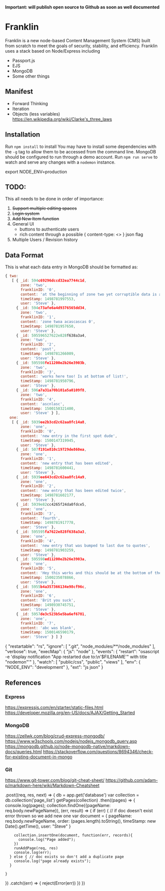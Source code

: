 __**Important:** will publish open source to Github as soon as well documented__
# Franklin
Franklin is a new node-based Content Management System (CMS) built from scratch to meet the goals of security, stability, and efficiency. Franklin uses a stack based on Node/Express including
- Passport.js
- EJS
- MongoDB
- Some other things

## Manifest
- Forward Thinking
- Iteration
- Objects (less variables)
https://en.wikipedia.org/wiki/Clarke's_three_laws

## Installation
Run `npm install` to install
You may have to install some dependencies with the `-g` tag to allow them to be accessed from the command line.
MongoDB should be configured to run through a demo account.
Run `npm run serve` to watch and serve any changes with a `nodemon` instance.

export NODE_ENV=production

## TODO:
This all needs to be done in order of importance:
1. ~~Support multiple editing spaces~~
2. ~~Login system~~
3. ~~Add New Item function~~
4. General UI
	- buttons to authenticate users
	- rich content through a possible { content-type: <> } json flag
5. Multiple Users / Revision history

## Data Format
This is what each data entry in MongoDB should be formatted as:
```javascript
{ two: 
   [ { _id: 594c69296dccd32ea7744c1d,
       zone: 'two',
       franklinID: '0',
       content: 'at the beginning of zone two yet corruptible data is an issue everywhere',
       timeStamp: 1498781997553,
       user: 'Steve' },
     { _id: 594c73afe6a4d9376565dd34,
       zone: 'two',
       franklinID: '1',
       content: 'zone twoa acascascas 0',
       timeStamp: 1498781957650,
       user: 'Steve' },
     { _id: 595596527622e828f638a3a4,
       zone: 'two',
       franklinID: '2',
       content: 'post',
       timeStamp: 1498781266009,
       user: 'Steve' },
     { _id: 595598fe11200e2b26e3903b,
       zone: 'two',
       franklinID: '3',
       content: 'works here too! Is at bottom of list!',
       timeStamp: 1498781950796,
       user: 'Steve' },
     { _id: 596a7a31a70b101a5a0109f8,
       zone: 'two',
       franklinID: '4',
       content: 'ascnlasc',
       timeStamp: 1500150321400,
       user: 'Steve' } ],
  one: 
   [ { _id: 5939ee2b3cd2c62aa8fc14a8,
       zone: 'one',
       franklinID: '0',
       content: 'new entry in the first spot dude',
       timeStamp: 1500147319945,
       user: 'Steve' },
     { _id: 507f191e810c19729de860ea,
       zone: 'one',
       franklinID: '1',
       content: 'new entry that has been edited',
       timeStamp: 1498781600441,
       user: 'Steve' },
     { _id: 5939ee643cd2c62aa8fc14a9,
       zone: 'one',
       franklinID: '2',
       content: 'new entry that has been edited twice',
       timeStamp: 1498781602177,
       user: 'Steve' },
     { _id: 5939e82cc4265f24da0fdce5,
       zone: 'one',
       franklinID: '3',
       content: 'fourth',
       timeStamp: 1498781917778,
       user: 'Steve' },
     { _id: 595595fa7622e828f638a3a3,
       zone: 'one',
       franklinID: '4',
       content: 'new entry that was bumped to last due to quotes',
       timeStamp: 1498781903259,
       user: 'Steve' },
     { _id: 595598ed11200e2b26e3903a,
       zone: 'one',
       franklinID: '5',
       content: 'Hey this works and this should be at the bottom of the list',
       timeStamp: 1500235078866,
       user: 'Steve' },
     { _id: 5955b4a357366134e98cf96c,
       zone: 'one',
       franklinID: '6',
       content: 'Brit you suck',
       timeStamp: 1498930745751,
       user: 'Steve' },
     { _id: 5957de3c523b5e5ba6ef6781,
       zone: 'one',
       franklinID: '7',
       content: 'abc was blank',
       timeStamp: 1500146590179,
       user: 'Steve' } ] }


```

{
  "restartable": "rs",
  "ignore": [
    ".git",
    "node_modules/**/node_modules"
  ],
  "verbose": true,
  "execMap": {
    "js": "node"
  },
  "events": {
    "restart": "osascript -e 'display notification \"App restarted due to:\n'$FILENAME'\" with title \"nodemon\"'"
  },
  "watch": [
    "public/css",
    "public",
    "views"
  ],
  "env": {
    "NODE_ENV": "development"
  },
  "ext": "js json"
}


## References
### Express
https://expressjs.com/en/starter/static-files.html
https://developer.mozilla.org/en-US/docs/AJAX/Getting_Started

### MongoDB
https://zellwk.com/blog/crud-express-mongodb/
https://www.w3schools.com/nodejs/nodejs_mongodb_query.asp
https://mongodb.github.io/node-mongodb-native/markdown-docs/queries.html
https://stackoverflow.com/questions/8694346/check-for-existing-document-in-mongo

### Git
https://www.git-tower.com/blog/git-cheat-sheet/
https://github.com/adam-p/markdown-here/wiki/Markdown-Cheatsheet



.post((req, res, next) => {
  db = app.get('database')
  var collection = db.collection('page_list')
  getPages(collection)
  .then((pages) => {
    console.log(pages);
    collection.findOne({pageName: req.body.newPageName}), (err, result) => {
      if (err) { // if doc doesn't exist error thrown so we add new one
        var document = {
          pageName: req.body.newPageName,
          order: (pages.length).toString(),
          timeStamp: new Date().getTime(),
          user: "Steve"
        }

        collection.insertOne(document, function(err, records){
          console.log("Page added");
        })
        runAddPage(req, res)
        console.log(err);
      } else { // doc exists so don't add a duplicate page
        console.log("page already exists");
      }
      
    }
    
  })
  .catch((err) => {
    reject(Error(err))
  })
})